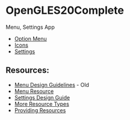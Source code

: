 # OpenGLES20Complete

Menu, Settings App

 - [Option Menu](http://developer.android.com/guide/topics/ui/menus.html)
 - [Icons](http://developer.android.com/design/style/iconography.html)
 - [Settings](http://developer.android.com/guide/topics/ui/settings.html)

## Resources:
 - [Menu Design Guidelines]( http://developer.android.com/guide/practices/ui_guidelines/menu_design.html) - Old
 - [Menu Resource](http://developer.android.com/guide/topics/resources/menu-resource.html)
 - [Settings Design Guide](http://developer.android.com/design/patterns/settings.html)
 - [More Resource Types](http://developer.android.com/guide/topics/resources/more-resources.html)
 - [Providing Resources](http://developer.android.com/guide/topics/resources/providing-resources.html)
 
